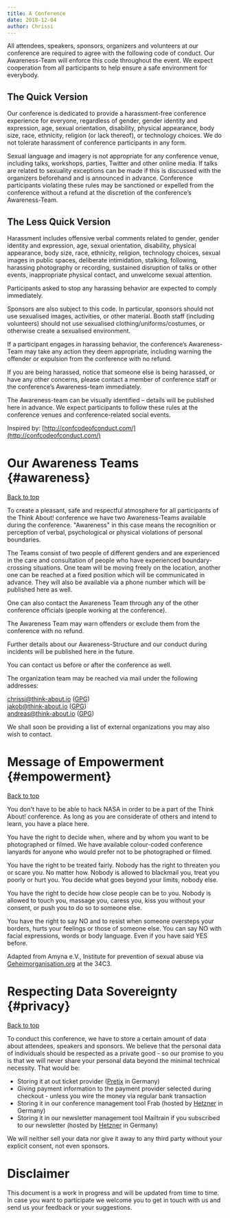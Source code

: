 ```yaml
---
title: A Conference
date: 2018-12-04
author: Chrissi
---
```


All attendees, speakers, sponsors, organizers and volunteers at our conference
are required to agree with the following code of conduct. Our Awareness-Team
will enforce this code throughout the event. We expect cooperation from all
participants to help ensure a safe environment for everybody.

## The Quick Version

Our conference is dedicated to provide a harassment-free conference experience
for everyone, regardless of gender, gender identity and expression, age, sexual
orientation, disability, physical appearance, body size, race, ethnicity,
religion (or lack thereof), or technology choices. We do not tolerate
harassment of conference participants in any form.

Sexual language and imagery is not appropriate for any conference venue,
including talks, workshops, parties, Twitter and other online media.  If talks
are related to sexuality exceptions can be made if this is discussed with the
organizers beforehand and is announced in advance.  Conference participants
violating these rules may be sanctioned or expelled from the conference without
a refund at the discretion of the conference’s Awareness-Team.

## The Less Quick Version

Harassment includes offensive verbal comments related to gender, gender
identity and expression, age, sexual orientation, disability, physical
appearance, body size, race, ethnicity, religion, technology choices, sexual
images in public spaces, deliberate intimidation, stalking, following,
harassing photography or recording, sustained disruption of talks or other
events, inappropriate physical contact, and unwelcome sexual attention.

Participants asked to stop any harassing behavior are expected to comply immediately.

Sponsors are also subject to this code. In particular,
sponsors should not use sexualised images, activities, or other material. Booth
staff (including volunteers) should not use sexualised
clothing/uniforms/costumes, or otherwise create a sexualised environment.

If a participant engages in harassing behavior, the conference’s Awareness-Team
may take any action they deem appropriate, including warning the offender or
expulsion from the conference with no refund.

If you are being harassed, notice that someone else is being harassed, or have
any other concerns, please contact a member of conference staff or the
conference’s Awareness-team immediately.

The Awareness-team can be visually identified – details will be published here
in advance.  We expect participants to follow these rules at the conference
venues and conference-related social events.

Inspired by: [http://confcodeofconduct.com/](http://confcodeofconduct.com/)

# Our Awareness Teams {#awareness}

[Back to top](#backtotop)

To create a pleasant, safe and respectful atmosphere for all participants of
the Think About!  conference we have two Awareness-Teams available during the
conference.  "Awareness" in this case means the recognition or perception of
verbal, psychological or physical violations of personal boundaries.

The Teams consist of two people of different genders and are experienced in the
care and consultation of people who have experienced boundary-crossing
situations.  One team will be moving freely on the location, another one can be
reached at a fixed position which will be communicated in advance. They will
also be available via a phone number which will be published here as well.

One can also contact the Awareness Team through any of the other conference officials (people working at the conference).

The Awareness Team may warn offenders or exclude them from the conference with no refund.

Further details about our Awareness-Structure and our conduct during incidents will be published here in the future.

You can contact us before or after the conference as well.

The organization team may be reached via mail under the following addresses:

[chrissi@think-about.io](mailto:chrissi@think-about.io) ([GPG](/assets/chrissi.asc))  
[jakob@think-about.io](mailto:jakob@think-about.io) ([GPG](/assets/jakob.asc))  
[andreas@think-about.io](mailto:andreas@think-about.io) ([GPG](/assets/andreas.asc))  

We shall soon be providing a list of external organizations you may also wish to contact.
 
# Message of Empowerment {#empowerment}

[Back to top](#backtotop)

You don't have to be able to hack NASA in order to be a part of the Think About! conference. As long as you are considerate of others and intend to learn, you have a place here. 

You have the right to decide when, where and by
whom you want to be photographed or filmed. We have available colour-coded conference lanyards for anyone who would prefer not to be photographed or filmed.

You have the right to be treated fairly. Nobody has the right to threaten you or scare you. No matter how. Nobody is allowed to blackmail you, treat you
poorly or hurt you. You decide what goes beyond your limits, nobody else.

You have the right to decide how close people can be to you. Nobody is allowed to touch you, massage you, caress you, kiss you without your consent, or push you to do so to someone else.

You have the right to say NO and to resist when someone oversteps your borders, hurts your feelings or those of someone else. You can say NO with facial
expressions, words or body language. Even if you have said YES before.

Adapted from Amyna e.V., Institute for prevention of sexual abuse via
[Geheimorganisation.org](http://diversity.geheim.org/) at the 34C3. 

# Respecting Data Sovereignty {#privacy}

[Back to top](#backtotop)

To conduct this conference, we have to store a certain amount of data about
attendees, speakers and sponsors. We believe that the personal data of
individuals should be respected as a private good - so our promise to you is
that we will never share your personal data beyond the minimal technical
necessity. That would be:

* Storing it at out ticket provider ([Pretix](https://pretix.eu) in Germany)
* Giving payment information to the payment provider selected during checkout
  \- unless you wire the money via regular bank transaction
* Storing it in our conference management tool Frab (hosted by
  [Hetzner](https://hetzner.de) in Germany)
* Storing it in our newsletter management tool Mailtrain if you subscribed to
  our newsletter (hosted by [Hetzner](https://hetzner.de) in Germany)

We will neither sell your data nor give it away to any third party without your explicit consent, not even sponsors.

# Disclaimer

This document is a work in progress and will be updated from time to time.  In
case you want to participate we welcome you to get in touch with us and send us
your feedback or your suggestions.
